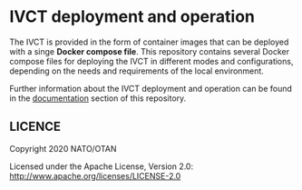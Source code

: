 # IVCT deployment and operation
The IVCT is provided in the form of container images that can be deployed with a singe **Docker compose file**. This repository contains several Docker compose files for deploying the IVCT in different modes and configurations, depending on the needs and requirements of the local environment.

Further information about the IVCT deployment and operation can be found in the [documentation](docs/src/home.adoc) section of this repository.

## LICENCE

Copyright 2020 NATO/OTAN

Licensed under the Apache License, Version 2.0: http://www.apache.org/licenses/LICENSE-2.0